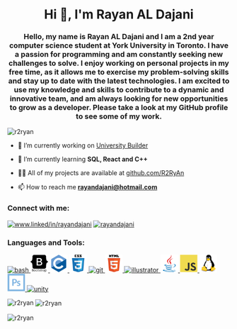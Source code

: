 <h1 align="center">Hi 👋, I'm Rayan AL Dajani</h1>
<h3 align="center">Hello, my name is Rayan AL Dajani and I am a 2nd year computer science student at York University in Toronto. I have a passion for programming and am constantly seeking new challenges to solve. I enjoy working on personal projects in my free time, as it allows me to exercise my problem-solving skills and stay up to date with the latest technologies. I am excited to use my knowledge and skills to contribute to a dynamic and innovative team, and am always looking for new opportunities to grow as a developer. Please take a look at my GitHub profile to see some of my work.</h3>

<p align="left"> <img src="https://komarev.com/ghpvc/?username=r2ryan&label=Profile%20views&color=0e75b6&style=flat" alt="r2ryan" /> </p>

- 🔭 I’m currently working on [University Builder](https://github.com/R2RyAn/UniversityBuilder)

- 🌱 I’m currently learning **SQL, React and C++**

- 👨‍💻 All of my projects are available at [github.com/R2RyAn](github.com/R2RyAn)

- 📫 How to reach me **rayandajani@hotmail.com**

<h3 align="left">Connect with me:</h3>
<p align="left">
<a href="https://linkedin.com/in/www.linked/in/rayandajani" target="blank"><img align="center" src="https://raw.githubusercontent.com/rahuldkjain/github-profile-readme-generator/master/src/images/icons/Social/linked-in-alt.svg" alt="www.linked/in/rayandajani" height="30" width="40" /></a>
<a href="https://instagram.com/rayandajani" target="blank"><img align="center" src="https://raw.githubusercontent.com/rahuldkjain/github-profile-readme-generator/master/src/images/icons/Social/instagram.svg" alt="rayandajani" height="30" width="40" /></a>
</p>

<h3 align="left">Languages and Tools:</h3>
<p align="left"> <a href="https://www.gnu.org/software/bash/" target="_blank" rel="noreferrer"> <img src="https://www.vectorlogo.zone/logos/gnu_bash/gnu_bash-icon.svg" alt="bash" width="40" height="40"/> </a> <a href="https://getbootstrap.com" target="_blank" rel="noreferrer"> <img src="https://raw.githubusercontent.com/devicons/devicon/master/icons/bootstrap/bootstrap-plain-wordmark.svg" alt="bootstrap" width="40" height="40"/> </a> <a href="https://www.cprogramming.com/" target="_blank" rel="noreferrer"> <img src="https://raw.githubusercontent.com/devicons/devicon/master/icons/c/c-original.svg" alt="c" width="40" height="40"/> </a> <a href="https://www.w3schools.com/css/" target="_blank" rel="noreferrer"> <img src="https://raw.githubusercontent.com/devicons/devicon/master/icons/css3/css3-original-wordmark.svg" alt="css3" width="40" height="40"/> </a> <a href="https://git-scm.com/" target="_blank" rel="noreferrer"> <img src="https://www.vectorlogo.zone/logos/git-scm/git-scm-icon.svg" alt="git" width="40" height="40"/> </a> <a href="https://www.w3.org/html/" target="_blank" rel="noreferrer"> <img src="https://raw.githubusercontent.com/devicons/devicon/master/icons/html5/html5-original-wordmark.svg" alt="html5" width="40" height="40"/> </a> <a href="https://www.adobe.com/in/products/illustrator.html" target="_blank" rel="noreferrer"> <img src="https://www.vectorlogo.zone/logos/adobe_illustrator/adobe_illustrator-icon.svg" alt="illustrator" width="40" height="40"/> </a> <a href="https://www.java.com" target="_blank" rel="noreferrer"> <img src="https://raw.githubusercontent.com/devicons/devicon/master/icons/java/java-original.svg" alt="java" width="40" height="40"/> </a> <a href="https://developer.mozilla.org/en-US/docs/Web/JavaScript" target="_blank" rel="noreferrer"> <img src="https://raw.githubusercontent.com/devicons/devicon/master/icons/javascript/javascript-original.svg" alt="javascript" width="40" height="40"/> </a> <a href="https://www.linux.org/" target="_blank" rel="noreferrer"> <img src="https://raw.githubusercontent.com/devicons/devicon/master/icons/linux/linux-original.svg" alt="linux" width="40" height="40"/> </a> <a href="https://www.photoshop.com/en" target="_blank" rel="noreferrer"> <img src="https://raw.githubusercontent.com/devicons/devicon/master/icons/photoshop/photoshop-line.svg" alt="photoshop" width="40" height="40"/> </a> <a href="https://unity.com/" target="_blank" rel="noreferrer"> <img src="https://www.vectorlogo.zone/logos/unity3d/unity3d-icon.svg" alt="unity" width="40" height="40"/> </a> </p>

<p><img align="left" src="https://github-readme-stats.vercel.app/api/top-langs?username=r2ryan&show_icons=true&locale=en&layout=compact" alt="r2ryan" /></p>

<p>&nbsp;<img align="center" src="https://github-readme-stats.vercel.app/api?username=r2ryan&show_icons=true&locale=en" alt="r2ryan" /></p>

<p><img align="center" src="https://github-readme-streak-stats.herokuapp.com/?user=r2ryan&" alt="r2ryan" /></p>

